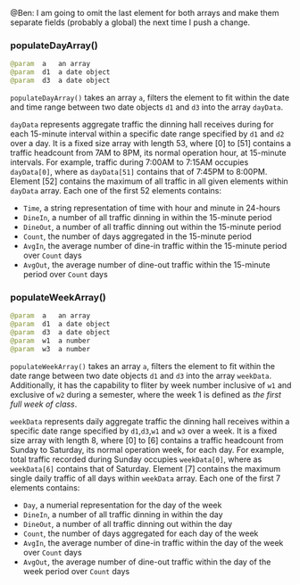 @Ben: I am going to omit the last element for both arrays and make them separate fields (probably a global) the next time I push a change. 

### populateDayArray()

```java
@param  a   an array
@param  d1  a date object
@param  d3  a date object
```

`populateDayArray()` takes an array `a`, filters the element to fit within the date and time range between two date objects `d1` and `d3` into the array `dayData`. 

`dayData` represents aggregate traffic the dinning hall receives during for each 15-minute interval within a specific date range specified by `d1` and `d2` over a day. It is a fixed size array with length 53, where [0] to [51] contains a traffic headcount from 7AM to 8PM, its normal operation hour, at 15-minute intervals. For example, traffic during 7:00AM to 7:15AM occupies `dayData[0]`, where as `dayData[51]` contains that of 7:45PM to 8:00PM. Element [52] contains the maximum of all traffic in all given elements within `dayData` array. Each one of the first 52 elements contains:
- `Time`, a string representation of time with hour and minute in 24-hours
- `DineIn`, a number of all traffic dinning in within the 15-minute period
- `DineOut`, a number of all traffic dinning out within the 15-minute period
- `Count`, the number of days aggregated in the 15-minute period
- `AvgIn`, the average number of dine-in traffic within the 15-minute period over `Count` days
- `AvgOut`, the average number of dine-out traffic within the 15-minute period over `Count` days



### populateWeekArray()

```java
@param  a   an array
@param  d1  a date object
@param  d3  a date object
@param  w1  a number
@param  w3  a number
```

`populateWeekArray()` takes an array `a`, filters the element to fit within the date range between two date objects `d1` and `d3` into the array `weekData`. Additionally, it has the capability to fliter by week number inclusive of `w1` and exclusive of `w2` during a semester, where the week 1 is defined as *the first full week of class*.

`weekData` represents daily aggregate traffic the dinning hall receives within a specific date range specified by `d1`,`d3`,`w1` and `w3` over a week. It is a fixed size array with length 8, where [0] to [6] contains a traffic headcount from Sunday to Saturday, its normal operation week, for each day. For example, total traffic recorded during Sunday occupies `weekData[0]`, where as `weekData[6]` contains that of Saturday. Element [7] contains the maximum single daily traffic of all days within `weekData` array. Each one of the first 7 elements contains:
- `Day`, a numerial representation for the day of the week
- `DineIn`, a number of all traffic dinning in within the day
- `DineOut`, a number of all traffic dinning out within the day
- `Count`, the number of days aggregated for each day of the week
- `AvgIn`, the average number of dine-in traffic within the day of the week over `Count` days
- `AvgOut`, the average number of dine-out traffic within the day of the week period over `Count` days








